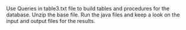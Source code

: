 Use Queries in table3.txt file to build tables and procedures for the database.
Unzip the base file.
Run the java files and keep a look on the input and output files for the results.
